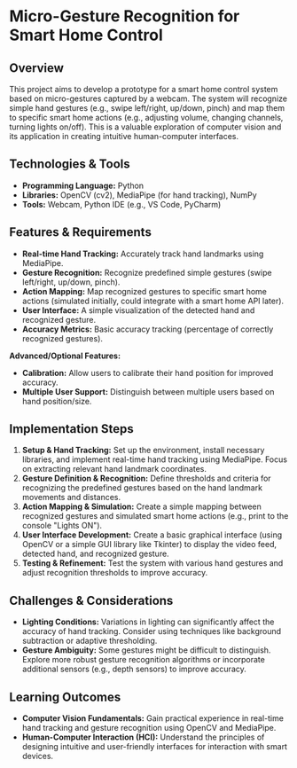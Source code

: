 # Micro-Gesture Recognition for Smart Home Control

## Overview

This project aims to develop a prototype for a smart home control system based on micro-gestures captured by a webcam.  The system will recognize simple hand gestures (e.g., swipe left/right, up/down, pinch) and map them to specific smart home actions (e.g., adjusting volume, changing channels, turning lights on/off).  This is a valuable exploration of computer vision and its application in creating intuitive human-computer interfaces.

## Technologies & Tools

* **Programming Language:** Python
* **Libraries:** OpenCV (cv2), MediaPipe (for hand tracking), NumPy
* **Tools:**  Webcam, Python IDE (e.g., VS Code, PyCharm)


## Features & Requirements

- **Real-time Hand Tracking:**  Accurately track hand landmarks using MediaPipe.
- **Gesture Recognition:**  Recognize predefined simple gestures (swipe left/right, up/down, pinch).
- **Action Mapping:** Map recognized gestures to specific smart home actions (simulated initially, could integrate with a smart home API later).
- **User Interface:**  A simple visualization of the detected hand and recognized gesture.
- **Accuracy Metrics:** Basic accuracy tracking (percentage of correctly recognized gestures).

**Advanced/Optional Features:**
- **Calibration:** Allow users to calibrate their hand position for improved accuracy.
- **Multiple User Support:**  Distinguish between multiple users based on hand position/size.


## Implementation Steps

1. **Setup & Hand Tracking:** Set up the environment, install necessary libraries, and implement real-time hand tracking using MediaPipe.  Focus on extracting relevant hand landmark coordinates.
2. **Gesture Definition & Recognition:** Define thresholds and criteria for recognizing the predefined gestures based on the hand landmark movements and distances.
3. **Action Mapping & Simulation:** Create a simple mapping between recognized gestures and simulated smart home actions (e.g., print to the console "Lights ON").
4. **User Interface Development:** Create a basic graphical interface (using OpenCV or a simple GUI library like Tkinter) to display the video feed, detected hand, and recognized gesture.
5. **Testing & Refinement:** Test the system with various hand gestures and adjust recognition thresholds to improve accuracy.


## Challenges & Considerations

- **Lighting Conditions:**  Variations in lighting can significantly affect the accuracy of hand tracking.  Consider using techniques like background subtraction or adaptive thresholding.
- **Gesture Ambiguity:**  Some gestures might be difficult to distinguish.  Explore more robust gesture recognition algorithms or incorporate additional sensors (e.g., depth sensors) to improve accuracy.

## Learning Outcomes

- **Computer Vision Fundamentals:**  Gain practical experience in real-time hand tracking and gesture recognition using OpenCV and MediaPipe.
- **Human-Computer Interaction (HCI):**  Understand the principles of designing intuitive and user-friendly interfaces for interaction with smart devices.

